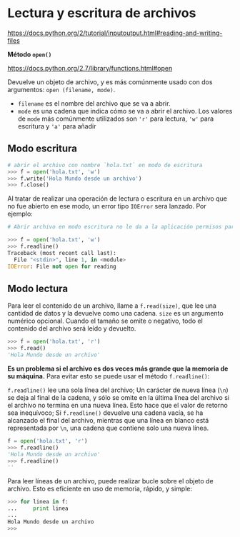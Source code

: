 # Lectura y escritura de archivos

https://docs.python.org/2/tutorial/inputoutput.html#reading-and-writing-files


**Método `open()`**

https://docs.python.org/2.7/library/functions.html#open

Devuelve un objeto de archivo, y es más comúnmente usado con dos argumentos: `open (filename, mode)`.

- `filename` es el nombre del archivo que se va a abrir.
- `mode` es una cadena que indica cómo se va a abrir el archivo.
   Los valores de `mode` más comúnmente utilizados son `'r'` para lectura, `'w'` para escritura y `'a'` para añadir

## Modo escritura
``` python
# abrir el archivo con nombre `hola.txt` en modo de escritura
>>> f = open('hola.txt', 'w')
>>> f.write('Hola Mundo desde un archivo')
>>> f.close()
```
Al tratar de realizar una operación de lectura o escritura en un archivo que no fue abierto en ese modo, un error tipo `IOError`
sera lanzado. Por ejemplo:
``` python
# Abrir archivo en modo escritura no le da a la aplicación permisos para ejecutar acciones de lectura.

>>> f = open('hola.txt', 'w')
>>> f.readline()
Traceback (most recent call last):
  File "<stdin>", line 1, in <module>
IOError: File not open for reading
```

## Modo lectura
Para leer el contenido de un archivo, llame a `f.read(size)`, que lee una cantidad de datos y la devuelve como una cadena.
`size` es un argumento numérico opcional. Cuando el tamaño se omite o negativo, todo el contenido del archivo será leído y
devuelto.

``` python
>>> f = open('hola.txt', 'r')
>>> f.read()    
'Hola Mundo desde un archivo'
```

 **Es un problema si el archivo es dos veces más grande que la memoria de su máquina.** Para evitar esto se puede usar
 el método `f.readline()`:
 
`f.readline()` lee una sola línea del archivo; Un carácter de nueva línea (`\n`) se deja al final de la cadena, y
sólo se omite en la última línea del archivo si el archivo no termina en una nueva línea.
Esto hace que el valor de retorno sea inequívoco; Si `f.readline()` devuelve una cadena vacía,
se ha alcanzado el final del archivo, mientras que una línea en blanco está representada por `\n`,
una cadena que contiene solo una nueva línea.

``` python
f = open('hola.txt', 'r')
>>> f.readline()
'Hola Mundo desde un archivo'
>>> f.readline()
''
```

Para leer líneas de un archivo, puede realizar bucle sobre el objeto de archivo.
Esto es eficiente en uso de memoria, rápido, y simple:

``` python
>>> for linea in f:
...     print linea
... 
Hola Mundo desde un archivo
>>> 
```

